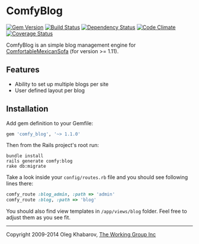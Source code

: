 # ComfyBlog 
[![Gem Version](https://badge.fury.io/rb/comfy_blog.png)](http://rubygems.org/gems/comfy_blog) [![Build Status](https://secure.travis-ci.org/comfy/comfy-blog.png)](http://travis-ci.org/comfy/comfy-blog) [![Dependency Status](https://gemnasium.com/comfy/comfy-blog.png)](https://gemnasium.com/comfy/comfy-blog) [![Code Climate](https://codeclimate.com/github/comfy/comfy-blog.png)](https://codeclimate.com/github/comfy/comfy-blog) [![Coverage Status](https://coveralls.io/repos/comfy/comfy-blog/badge.png?branch=master)](https://coveralls.io/r/comfy/comfy-blog)

ComfyBlog is an simple blog management engine for [ComfortableMexicanSofa](https://github.com/comfy/comfortable-mexican-sofa) (for version >= 1.11).

## Features

* Ability to set up multiple blogs per site
* User defined layout per blog

## Installation

Add gem definition to your Gemfile:

```ruby
gem 'comfy_blog', '~> 1.1.0'
```

Then from the Rails project's root run:
    
    bundle install
    rails generate comfy:blog
    rake db:migrate
    
Take a look inside your `config/routes.rb` file and you should see following lines there:

```ruby
comfy_route :blog_admin, :path => 'admin'
comfy_route :blog, :path => 'blog'
```

You should also find view templates in `/app/views/blog` folder. Feel free to adjust them as you see fit.

---

Copyright 2009-2014 Oleg Khabarov, [The Working Group Inc](http://www.twg.ca)
